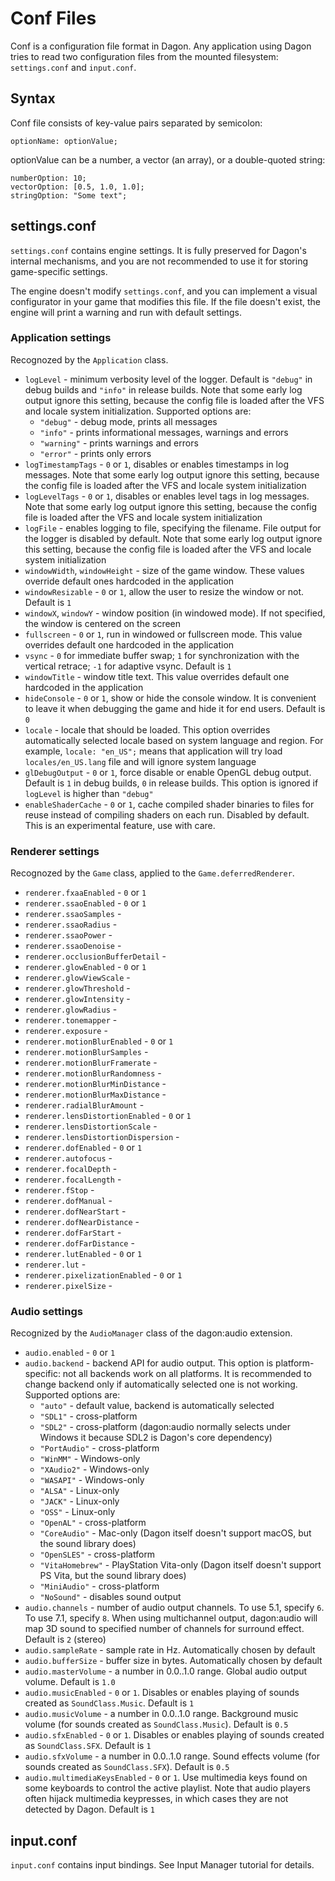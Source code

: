 # Conf Files

Conf is a configuration file format in Dagon. Any application using Dagon tries to read two configuration files from the mounted filesystem: `settings.conf` and `input.conf`.

## Syntax

Conf file consists of key-value pairs separated by semicolon:

```
optionName: optionValue;
```

optionValue can be a number, a vector (an array), or a double-quoted string:

```
numberOption: 10;
vectorOption: [0.5, 1.0, 1.0];
stringOption: "Some text";
```

## settings.conf
`settings.conf` contains engine settings. It is fully preserved for Dagon's internal mechanisms, and you are not recommended to use it for storing game-specific settings.

The engine doesn't modify `settings.conf`, and you can implement a visual configurator in your game that modifies this file. If the file doesn't exist, the engine will print a warning and run with default settings.

### Application settings

Recognozed by the `Application` class.

* `logLevel` - minimum verbosity level of the logger. Default is `"debug"` in debug builds and `"info"` in release builds. Note that some early log output ignore this setting, because the config file is loaded after the VFS and locale system initialization. Supported options are:
  * `"debug"` - debug mode, prints all messages
  * `"info"` - prints informational messages, warnings and errors
  * `"warning"` - prints warnings and errors
  * `"error"` - prints only errors
* `logTimestampTags` - `0` or `1`, disables or enables timestamps in log messages. Note that some early log output ignore this setting, because the config file is loaded after the VFS and locale system initialization
* `logLevelTags` - `0` or `1`, disables or enables level tags in log messages. Note that some early log output ignore this setting, because the config file is loaded after the VFS and locale system initialization
* `logFile` - enables logging to file, specifying the filename. File output for the logger is disabled by default. Note that some early log output ignore this setting, because the config file is loaded after the VFS and locale system initialization
* `windowWidth`, `windowHeight` - size of the game window. These values override default ones hardcoded in the application
* `windowResizable` - `0` or `1`, allow the user to resize the window or not. Default is `1`
* `windowX`, `windowY` - window position (in windowed mode). If not specified, the window is centered on the screen
* `fullscreen` - `0` or `1`, run in windowed or fullscreen mode. This value overrides default one hardcoded in the application
* `vsync` - `0` for immediate buffer swap; `1` for synchronization with the vertical retrace; `-1` for adaptive vsync. Default is `1`
* `windowTitle` - window title text. This value overrides default one hardcoded in the application
* `hideConsole` - `0` or `1`, show or hide the console window. It is convenient to leave it when debugging the game and hide it for end users. Default is `0`
* `locale` - locale that should be loaded. This option overrides automatically selected locale based on system language and region. For example, `locale: "en_US";` means that application will try load `locales/en_US.lang` file and will ignore system language
* `glDebugOutput` - `0` or `1`, force disable or enable OpenGL debug output. Default is `1` in debug builds, `0` in release builds. This option is ignored if `logLevel` is higher than `"debug"`
* `enableShaderCache` - `0` or `1`, cache compiled shader binaries to files for reuse instead of compiling shaders on each run. Disabled by default. This is an experimental feature, use with care.

### Renderer settings

Recognozed by the `Game` class, applied to the `Game.deferredRenderer`.

* `renderer.fxaaEnabled` - `0` or `1`
* `renderer.ssaoEnabled` - `0` or `1`
* `renderer.ssaoSamples` - 
* `renderer.ssaoRadius` - 
* `renderer.ssaoPower` - 
* `renderer.ssaoDenoise` - 
* `renderer.occlusionBufferDetail` - 
* `renderer.glowEnabled` - `0` or `1`
* `renderer.glowViewScale` - 
* `renderer.glowThreshold` - 
* `renderer.glowIntensity` - 
* `renderer.glowRadius` - 
* `renderer.tonemapper` - 
* `renderer.exposure` - 
* `renderer.motionBlurEnabled` - `0` or `1`
* `renderer.motionBlurSamples` - 
* `renderer.motionBlurFramerate` - 
* `renderer.motionBlurRandomness` - 
* `renderer.motionBlurMinDistance` - 
* `renderer.motionBlurMaxDistance` - 
* `renderer.radialBlurAmount` - 
* `renderer.lensDistortionEnabled` - `0` or `1`
* `renderer.lensDistortionScale` - 
* `renderer.lensDistortionDispersion` - 
* `renderer.dofEnabled` - `0` or `1`
* `renderer.autofocus` - 
* `renderer.focalDepth` - 
* `renderer.focalLength` - 
* `renderer.fStop` - 
* `renderer.dofManual` - 
* `renderer.dofNearStart` - 
* `renderer.dofNearDistance` - 
* `renderer.dofFarStart` - 
* `renderer.dofFarDistance` - 
* `renderer.lutEnabled` - `0` or `1`
* `renderer.lut` - 
* `renderer.pixelizationEnabled` - `0` or `1`
* `renderer.pixelSize` -

### Audio settings

Recognized by the `AudioManager` class of the dagon:audio extension.

* `audio.enabled` - `0` or `1`
* `audio.backend` - backend API for audio output. This option is platform-specific: not all backends work on all platforms. It is recommended to change backend only if automatically selected one is not working. Supported options are:
  * `"auto"` - default value, backend is automatically selected
  * `"SDL1"` - cross-platform
  * `"SDL2"` - cross-platform (dagon:audio normally selects under Windows it because SDL2 is Dagon's core dependency)
  * `"PortAudio"` - cross-platform
  * `"WinMM"` - Windows-only
  * `"XAudio2"` - Windows-only
  * `"WASAPI"` - Windows-only
  * `"ALSA"` - Linux-only
  * `"JACK"` - Linux-only
  * `"OSS"` - Linux-only
  * `"OpenAL"` - cross-platform
  * `"CoreAudio"` - Mac-only (Dagon itself doesn't support macOS, but the sound library does)
  * `"OpenSLES"` - cross-platform
  * `"VitaHomebrew"` - PlayStation Vita-only (Dagon itself doesn't support PS Vita, but the sound library does)
  * `"MiniAudio"` - cross-platform
  * `"NoSound"` - disables sound output
* `audio.channels` - number of audio output channels. To use 5.1, specify `6`. To use 7.1, specify `8`. When using multichannel output, dagon:audio will map 3D sound to specified number of channels for surround effect. Default is `2` (stereo)
* `audio.sampleRate` - sample rate in Hz. Automatically chosen by default
* `audio.bufferSize` - buffer size in bytes. Automatically chosen by default
* `audio.masterVolume` - a number in 0.0..1.0 range. Global audio output volume. Default is `1.0`
* `audio.musicEnabled` - `0` or `1`. Disables or enables playing of sounds created as `SoundClass.Music`. Default is `1`
* `audio.musicVolume` - a number in 0.0..1.0 range. Background music volume (for sounds created as `SoundClass.Music`). Default is `0.5`
* `audio.sfxEnabled` - `0` or `1`. Disables or enables playing of sounds created as `SoundClass.SFX`. Default is `1`
* `audio.sfxVolume` - a number in 0.0..1.0 range. Sound effects volume (for sounds created as `SoundClass.SFX`). Default is `0.5`
* `audio.multimediaKeysEnabled` - `0` or `1`. Use multimedia keys found on some keyboards to control the active playlist. Note that audio players often hijack multimedia keypresses, in which cases they are not detected by Dagon. Default is `1`

## input.conf
`input.conf` contains input bindings. See Input Manager tutorial for details.
